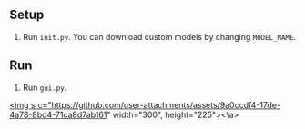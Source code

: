 ## Setup
1. Run `init.py`. You can download custom models by changing `MODEL_NAME`.

## Run
1. Run `gui.py`.

<a href="url"><img src="https://github.com/user-attachments/assets/9a0ccdf4-17de-4a78-8bd4-71ca8d7ab161" width="300", height="225"><\a>
